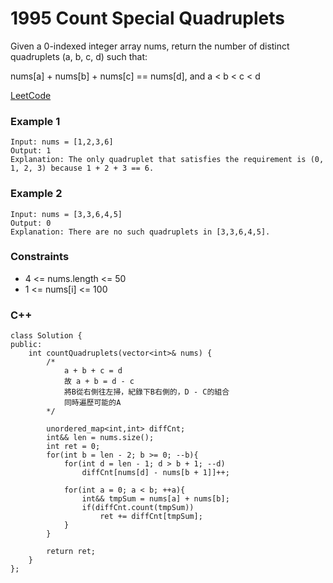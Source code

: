 # 1995 Count Special Quadruplets

Given a 0-indexed integer array nums, return the number of distinct quadruplets (a, b, c, d) such that:

nums[a] + nums[b] + nums[c] == nums[d], and
a < b < c < d

[LeetCode](https://leetcode.cn/problems/find-the-middle-index-in-array/)

### Example 1

```
Input: nums = [1,2,3,6]
Output: 1
Explanation: The only quadruplet that satisfies the requirement is (0, 1, 2, 3) because 1 + 2 + 3 == 6.
```

### Example 2

```
Input: nums = [3,3,6,4,5]
Output: 0
Explanation: There are no such quadruplets in [3,3,6,4,5].
```

### Constraints

* 4 <= nums.length <= 50
* 1 <= nums[i] <= 100


### C++ 

```
class Solution {
public:
    int countQuadruplets(vector<int>& nums) {
        /*
            a + b + c = d
            故 a + b = d - c
            將B從右側往左掃，紀錄下B右側的，D - C的組合
            同時遍歷可能的A 
        */

        unordered_map<int,int> diffCnt;
        int&& len = nums.size();
        int ret = 0;
        for(int b = len - 2; b >= 0; --b){
            for(int d = len - 1; d > b + 1; --d)
                diffCnt[nums[d] - nums[b + 1]]++;

            for(int a = 0; a < b; ++a){
                int&& tmpSum = nums[a] + nums[b];
                if(diffCnt.count(tmpSum))
                    ret += diffCnt[tmpSum];
            }
        }

        return ret;
    }
};
```